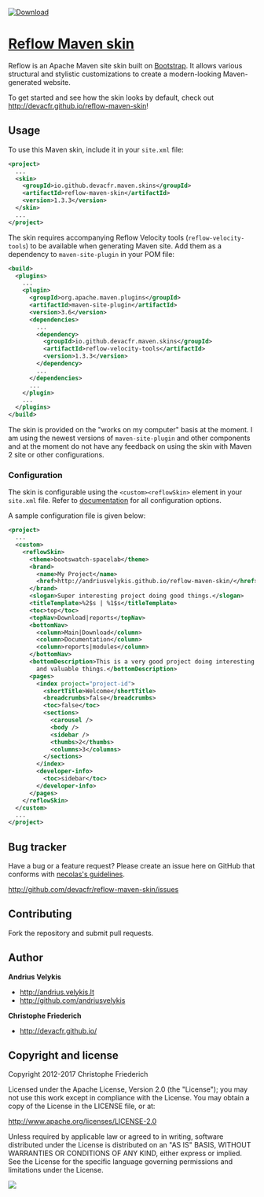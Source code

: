 [ ![Download](https://api.bintray.com/packages/devacfr/maven/reflow-maven-skin/images/download.svg) ](https://bintray.com/devacfr/maven/reflow-maven-skin/_latestVersion)

# [Reflow Maven skin]( http://devacfr.github.io/reflow-maven-skin/ )

Reflow is an Apache Maven site skin built on [Bootstrap][bootstrap]. It allows various structural
and stylistic customizations to create a modern-looking Maven-generated website.

To get started and see how the skin looks by default, check out
http://devacfr.github.io/reflow-maven-skin!

[bootstrap]: http://getbootstrap.com

## Usage

To use this Maven skin, include it in your `site.xml` file:

```xml
<project>
  ...
  <skin>
    <groupId>io.github.devacfr.maven.skins</groupId>
    <artifactId>reflow-maven-skin</artifactId>
    <version>1.3.3</version>
  </skin>
  ...
</project>
```

The skin requires accompanying Reflow Velocity tools (`reflow-velocity-tools`) to be available when
generating Maven site. Add them as a dependency to `maven-site-plugin` in your POM file:

```xml
<build>
  <plugins>
    ...
    <plugin>
      <groupId>org.apache.maven.plugins</groupId>
      <artifactId>maven-site-plugin</artifactId>
      <version>3.6</version>
      <dependencies>
        ...
        <dependency>
          <groupId>io.github.devacfr.maven.skins</groupId>
          <artifactId>reflow-velocity-tools</artifactId>
          <version>1.3.3</version>
        </dependency>
        ...
      </dependencies>
      ...
    </plugin>
    ...
  </plugins>
</build>
```

The skin is provided on the "works on my computer" basis at the moment. I am using the newest
versions of `maven-site-plugin` and other components and at the moment do not have any feedback
on using the skin with Maven 2 site or other configurations.


### Configuration

The skin is configurable using the `<custom><reflowSkin>` element in your `site.xml` file.
Refer to [documentation][reflow-config] for all configuration options.

[reflow-config]: http://andriusvelykis.github.io/reflow-maven-skin/skin/config.html

A sample configuration file is given below:

```xml
<project>
  ...
  <custom>
    <reflowSkin>
      <theme>bootswatch-spacelab</theme>
      <brand>
        <name>My Project</name>
        <href>http://andriusvelykis.github.io/reflow-maven-skin/</href>
      </brand>
      <slogan>Super interesting project doing good things.</slogan>
      <titleTemplate>%2$s | %1$s</titleTemplate>
      <toc>top</toc>
      <topNav>Download|reports</topNav>
      <bottomNav>
        <column>Main|Download</column>
        <column>Documentation</column>
        <column>reports|modules</column>
      </bottomNav>
      <bottomDescription>This is a very good project doing interesting
        and valuable things.</bottomDescription>
      <pages>
        <index project="project-id">
          <shortTitle>Welcome</shortTitle>
          <breadcrumbs>false</breadcrumbs>
          <toc>false</toc>
          <sections>
            <carousel />
            <body />
            <sidebar />
            <thumbs>2</thumbs>
            <columns>3</columns>
          </sections>
        </index>
        <developer-info>
          <toc>sidebar</toc>
        </developer-info>
      </pages>
    </reflowSkin>
  </custom>
  ...
</project>
```



## Bug tracker

Have a bug or a feature request? Please create an issue here on GitHub that conforms with
[necolas's guidelines](http://github.com/necolas/issue-guidelines).

http://github.com/devacfr/reflow-maven-skin/issues


## Contributing

Fork the repository and submit pull requests.


## Author

**Andrius Velykis**

+ http://andrius.velykis.lt
+ http://github.com/andriusvelykis

**Christophe Friederich**

+ http://devacfr.github.io/


## Copyright and license

Copyright 2012-2017 Christophe Friederich

Licensed under the Apache License, Version 2.0 (the "License");
you may not use this work except in compliance with the License.
You may obtain a copy of the License in the LICENSE file, or at:

   http://www.apache.org/licenses/LICENSE-2.0

Unless required by applicable law or agreed to in writing, software
distributed under the License is distributed on an "AS IS" BASIS,
WITHOUT WARRANTIES OR CONDITIONS OF ANY KIND, either express or implied.
See the License for the specific language governing permissions and
limitations under the License.


<a href='https://bintray.com/devacfr/maven/reflow-maven-skin?source=watch' alt='Get automatic notifications about new "reflow-maven-skin" versions'><img src='https://www.bintray.com/docs/images/bintray_badge_color.png'></a>
